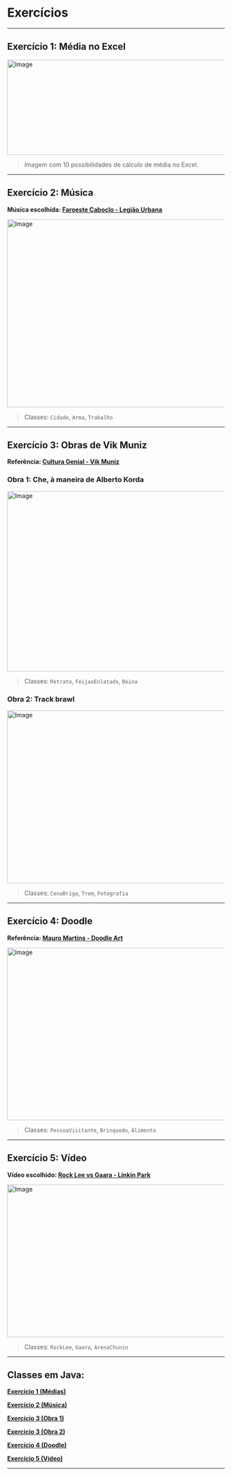 # Exercícios
---
## Exercício 1: Média no Excel

<img width="510" height="220" alt="Image" src="https://github.com/user-attachments/assets/a14c8dff-49c7-45f7-9c2c-78fcf16303d1" />

> Imagem com 10 possibilidades de cálculo de média no Excel.

---

## Exercício 2: Música
**Música escolhida: [Faroeste Caboclo - Legião Urbana](https://www.letras.mus.br/legiao-urbana/22492/)**

<img width="1178" height="435" alt="Image" src="https://github.com/user-attachments/assets/c86e7961-5417-449f-a7bb-999f83ba5c69" />

> Classes: `Cidade`, `Arma`, `Trabalho`

---

## Exercício 3: Obras de Vik Muniz
**Referência: [Cultura Genial - Vik Muniz](https://www.culturagenial.com/vik-muniz-obras/)**

### Obra 1: Che, à maneira de Alberto Korda
<img width="1219" height="417" alt="Image" src="https://github.com/user-attachments/assets/641dc96c-0951-47b1-9aa0-5cbf2ad6566b" />

> Classes: `Retrato`, `FeijaoEnlatado`, `Boina`

### Obra 2: Track brawl
<img width="1069" height="400" alt="Image" src="https://github.com/user-attachments/assets/32564b06-43a7-4fe8-bff0-ffe27623e2ee" />

> Classes: `CenaBriga`, `Trem`, `Fotografia`

---

## Exercício 4: Doodle
**Referência: [Mauro Martins - Doodle Art](https://www.mauromartins.com/two-dots-the-unexplored)**

<img width="1102" height="399" alt="Image" src="https://github.com/user-attachments/assets/be1201dd-d860-44d1-a13d-f41c0befb5e0" />

> Classes: `PessoaVisitante`, `Brinquedo`, `Alimento`

---

## Exercício 5: Vídeo
**Vídeo escolhido: [Rock Lee vs Gaara - Linkin Park](https://www.youtube.com/watch?v=VgDgWzBL7s4&list=RDVgDgWzBL7s4&start_radio=1)**

<img width="928" height="353" alt="Image" src="https://github.com/user-attachments/assets/a2f580aa-909e-4326-bba9-fd836dd40711" />

> Classes: `RockLee`, `Gaara`, `ArenaChunin`

---
## Classes em Java:
**[Exercício 1 (Médias)](https://github.com/pdrsoares/LP1/blob/e63c0490ee5e83687798dfe5cf4e8143351a6f10/EX1/ex1.java)**

**[Exercício 2 (Música)](https://github.com/pdrsoares/LP1/tree/e63c0490ee5e83687798dfe5cf4e8143351a6f10/ex2)**

**[Exercício 3 (Obra 1)](https://github.com/pdrsoares/LP1/tree/e63c0490ee5e83687798dfe5cf4e8143351a6f10/EX3-Obra1)**

**[Exercício 3 (Obra 2)](https://github.com/pdrsoares/LP1/tree/e63c0490ee5e83687798dfe5cf4e8143351a6f10/EX3-Obra2)**

**[Exercício 4 (Doodle)](https://github.com/pdrsoares/LP1/tree/e63c0490ee5e83687798dfe5cf4e8143351a6f10/EX4)**

**[Exercício 5 (Vídeo)](https://github.com/pdrsoares/LP1/tree/e63c0490ee5e83687798dfe5cf4e8143351a6f10/EX5)**

---
